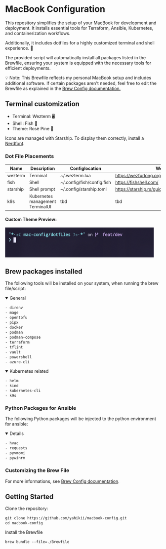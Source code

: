 # MacBook Configuration

This repository simplifies the setup of your MacBook for development and deployment. It installs essential tools for Terraform, Ansible, Kubernetes, and containerization workflows.

Additionally, it includes dotfiles for a highly customized terminal and shell experience. 🌈

The provided script will automatically install all packages listed in the Brewfile, ensuring your system is equipped with the necessary tools for efficient deployments.

💡 Note: This Brewfile reflects my personal MacBook setup and includes additional software. If certain packages aren't needed, feel free to edit the Brewfile as explained in the [Brew Config documentation.](/mac-config/brew-config.md)

## Terminal customization

* Terminal: Wezterm 🖥️
* Shell: Fish 🐠
* Theme: Rosè Pine 🥀

Icons are managed with Starship. To display them correctly, install a [Nerdfont](https://www.nerdfonts.com/).

### Dot File Placements

| Name | Description |  Configlocation | Website |
| ---- | ----------- |  ----------- | ------- |
| wezterm | Terminal | ~/.wezterm.lua | https://wezfurlong.org/wezterm/installation.html |
| fish | Shell| ~/.config/fish/config.fish | https://fishshell.com/ |
| starship | Shell prompt| ~/.config/starship.toml | https://starship.rs/guide/ |
| k9s | Kubernetes management TerminalUI |tbd|tbd|

#### Custom Theme Preview:

![alt text](image.png)

## Brew packages installed

The following tools will be installed on your system, when running the brew file/script:
<details open>
<summary> General </summary>

    - direnv
    - mage
    - opentofu
    - pipx
    - docker
    - podman
    - podman-compose
    - terraform
    - tflint
    - vault
    - powershell
    - azure-cli
</details>

<details open>
<summary> Kubernetes related </summary>

    - helm
    - kind
    - kubernetes-cli
    - k9s
</details>

### Python Packages for Ansible

The following Python packages will be injected to the python environment for ansible:
<details open>

    - hvac
    - requests
    - pyvmomi
    - pywinrm
</details>

### Customizing the Brew File
For more informations, see [Brew Config documentation](/mac-config/brew-config.md).

## Getting Started
Clone the repository:

````shell
git clone https://github.com/yahikii/macbook-config.git
cd macbook-config
````

Install the Brewfile 
````shell
brew bundle --file=./Brewfile
````